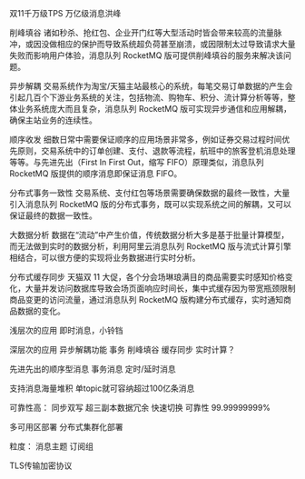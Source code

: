 双11千万级TPS
万亿级消息洪峰

削峰填谷
诸如秒杀、抢红包、企业开门红等大型活动时皆会带来较高的流量脉冲，或因没做相应的保护而导致系统超负荷甚至崩溃，或因限制太过导致请求大量失败而影响用户体验，消息队列 RocketMQ 版可提供削峰填谷的服务来解决该问题。

异步解耦
交易系统作为淘宝/天猫主站最核心的系统，每笔交易订单数据的产生会引起几百个下游业务系统的关注，包括物流、购物车、积分、流计算分析等等，整体业务系统庞大而且复杂，消息队列 RocketMQ 版可实现异步通信和应用解耦，确保主站业务的连续性。

顺序收发
细数日常中需要保证顺序的应用场景非常多，例如证券交易过程时间优先原则，交易系统中的订单创建、支付、退款等流程，航班中的旅客登机消息处理等等。与先进先出（First In First Out，缩写 FIFO）原理类似，消息队列 RocketMQ 版提供的顺序消息即保证消息 FIFO。

分布式事务一致性
交易系统、支付红包等场景需要确保数据的最终一致性，大量引入消息队列 RocketMQ 版的分布式事务，既可以实现系统之间的解耦，又可以保证最终的数据一致性。

大数据分析
数据在“流动”中产生价值，传统数据分析大多是基于批量计算模型，而无法做到实时的数据分析，利用阿里云消息队列 RocketMQ 版与流式计算引擎相结合，可以很方便的实现将业务数据进行实时分析。

分布式缓存同步
天猫双 11 大促，各个分会场琳琅满目的商品需要实时感知价格变化，大量并发访问数据库导致会场页面响应时间长，集中式缓存因为带宽瓶颈限制商品变更的访问流量，通过消息队列 RocketMQ 版构建分布式缓存，实时通知商品数据的变化。


浅层次的应用
即时消息，小铃铛

深层次的应用
异步解耦功能
事务
削峰填谷
缓存同步
实时计算？

先进先出的顺序型消息
事务消息
定时/延时消息


支持消息海量堆积
单topic就可容纳超过100亿条消息

可靠性高：
同步双写
超三副本数据冗余
快速切换
可靠性
99.99999999%

多可用区部署
分布式集群化部署

粒度：
消息主题
订阅组

TLS传输加密协议